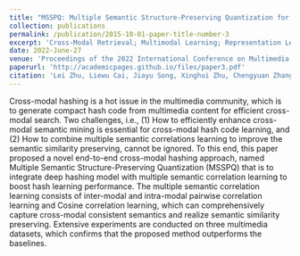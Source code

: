 ```yaml
---
title: "MSSPQ: Multiple Semantic Structure-Preserving Quantization for Cross-Modal Retrieval"
collection: publications
permalink: /publication/2015-10-01-paper-title-number-3
excerpt: 'Cross-Modal Retrieval; Multimodal Learning; Representation Learning'
date: 2022-June-27
venue: 'Proceedings of the 2022 International Conference on Multimedia Retrieval(ICMR 22)'
paperurl: 'http://academicpages.github.io/files/paper3.pdf'
citation: 'Lei Zhu, Liewu Cai, Jiayu Song, Xinghui Zhu, Chengyuan Zhang, Shichao Zhang, MSSPQ: Multiple Semantic Structure-Preserving Quantization for Cross-Modal Retrieval, Proceedings of the 2022 International Conference on Multimedia Retrieval. 2022: 631-638'
---
```


Cross-modal hashing is a hot issue in the multimedia community, which is to generate compact hash code from multimedia content for efficient cross-modal search. Two challenges, i.e., (1) How to efficiently enhance cross-modal semantic mining is essential for cross-modal hash code learning, and (2) How to combine multiple semantic correlations learning to improve the semantic similarity preserving, cannot be ignored. To this end, this paper proposed a novel end-to-end cross-modal hashing approach, named Multiple Semantic Structure-Preserving Quantization (MSSPQ) that is to integrate deep hashing model with multiple semantic correlation learning to boost hash learning performance. The multiple semantic correlation learning consists of inter-modal and intra-modal pairwise correlation learning and Cosine correlation learning, which can comprehensively capture cross-modal consistent semantics and realize semantic similarity preserving. Extensive experiments are conducted on three multimedia datasets, which confirms that the proposed method outperforms the baselines.
